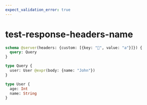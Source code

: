 ```yaml
---
expect_validation_error: true
---
```


# test-response-headers-name

```graphql @server
schema @server(headers: {custom: [{key: "🤣", value: "a"}]}) {
  query: Query
}

type Query {
  user: User @expr(body: {name: "John"})
}

type User {
  age: Int
  name: String
}
```
